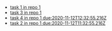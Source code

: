 - [task 1 in repo 1](#TODO:)
- [task 3 in repo 1](#TODO:)
- [task 4 in repo 1 due:2020-11-12T12:32:55.216Z](#DOING:60)
- [task 2 in repo 1 due:2020-11-12T11:32:55.216Z](#DOING:100)

